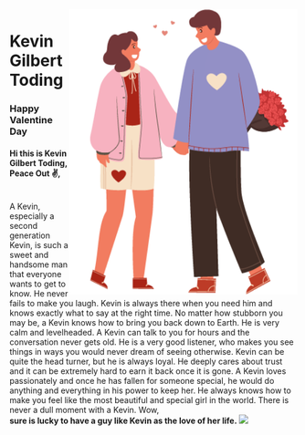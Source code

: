 
<img align='right' src='https://github.com/KEVINGILBERTTODING/KEVINGILBERTTODING/blob/master/person1.png' width='400' height='500'>
<h1>Kevin Gilbert Toding</h1>
<h3>Happy Valentine Day</h3>

<h4>Hi this is Kevin Gilbert Toding, Peace Out ✌️,</h4>
<br>
A Kevin, especially a second generation Kevin, is such a sweet and handsome man that everyone wants to get to know. He never fails to make you laugh. Kevin is always there when you need him and knows exactly what to say at the right time. No matter how stubborn you may be, a Kevin knows how to bring you back down to Earth. He is very calm and levelheaded. A Kevin can talk to you for hours and the conversation never gets old. He is a very good listener, who makes you see things in ways you would never dream of seeing otherwise. Kevin can be quite the head turner, but he is always loyal. He deeply cares about trust and it can be extremely hard to earn it back once it is gone. A Kevin loves passionately and once he has fallen for someone special, he would do anything and everything in his power to keep her. He always knows how to make you feel like the most beautiful and special girl in the world. There is never a dull moment with a Kevin.
Wow, <br>
<b>sure is lucky to have a guy like Kevin as the love of her life.</b>

<img src='![unnamed](https://user-images.githubusercontent.com/79959818/141721118-549cb482-47e3-427f-bef5-92ad79f85c4f.png)'>















                                                                                    
